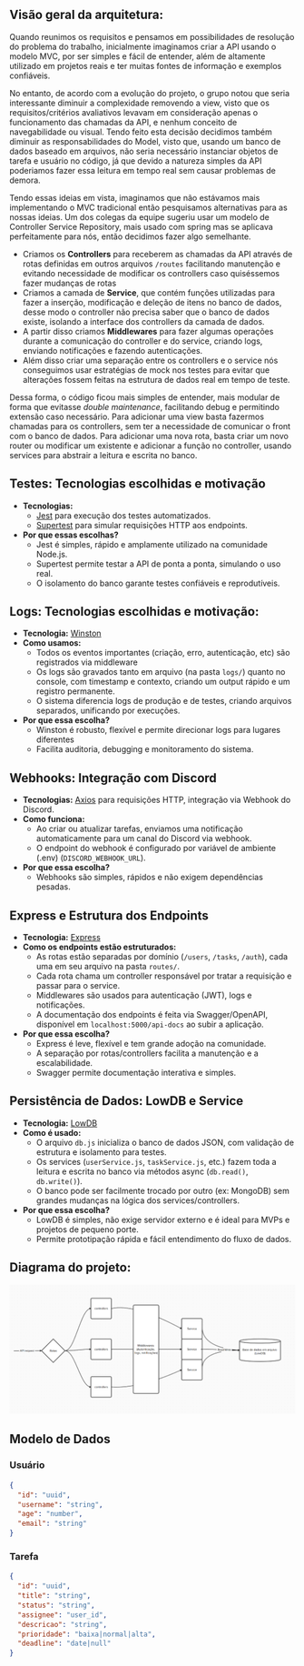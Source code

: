 ## Visão geral da arquitetura:

Quando reunimos os requisitos e pensamos em possibilidades de resolução do problema do trabalho, inicialmente imaginamos criar a API usando o modelo MVC, por ser simples e fácil de entender, além de altamente utilizado em projetos reais e ter muitas fontes de informação e exemplos confiáveis.

No entanto, de acordo com a evolução do projeto, o grupo notou que seria interessante diminuir a complexidade removendo a view, visto que os requisitos/critérios avaliativos levavam em consideração apenas o funcionamento das chamadas da API, e nenhum conceito de navegabilidade ou visual. Tendo feito esta decisão decidimos também diminuir as responsabilidades do Model, visto que, usando um banco de dados baseado em arquivos, não seria necessário instanciar objetos de tarefa e usuário no código, já que devido a natureza simples da API poderiamos fazer essa leitura em tempo real sem causar problemas de demora.

Tendo essas ideias em vista, imaginamos que não estávamos mais implementando o MVC tradicional então pesquisamos alternativas para as nossas ideias. Um dos colegas da equipe sugeriu usar um modelo de Controller Service Repository, mais usado com spring mas se aplicava perfeitamente para nós, então decidimos fazer algo semelhante. 
- Criamos os **Controllers** para receberem as chamadas da API através de rotas definidas em outros arquivos `/routes` facilitando manutenção e evitando necessidade de modificar os controllers caso quiséssemos fazer mudanças de rotas
- Criamos a camada de **Service**, que contém funções utilizadas para fazer a inserção, modificação e deleção de itens no banco de dados, desse modo o controller não precisa saber que o banco de dados existe, isolando a interface dos controllers da camada de dados.
- A partir disso criamos **Middlewares** para fazer algumas operações durante a comunicação do controller e do service, criando logs, enviando notificações e fazendo autenticações.
- Além disso criar uma separação entre os controllers e o service nós conseguimos usar estratégias de mock nos testes para evitar que alterações fossem feitas na estrutura de dados real em tempo de teste.

Dessa forma, o código ficou mais simples de entender, mais modular de forma que evitasse *double maintenance*, facilitando debug e permitindo extensão caso necessário. Para adicionar uma view basta fazermos chamadas para os controllers, sem ter a necessidade de comunicar o front com o banco de dados. Para adicionar uma nova rota, basta criar um novo router ou modificar um existente e adicionar a função no controller, usando services para abstrair a leitura e escrita no banco.

## Testes: Tecnologias escolhidas e motivação

- **Tecnologias:**
  - [Jest](https://jestjs.io/) para execução dos testes automatizados.
  - [Supertest](https://github.com/ladjs/supertest) para simular requisições HTTP aos endpoints.
- **Por que essas escolhas?**
  - Jest é simples, rápido e amplamente utilizado na comunidade Node.js.
  - Supertest permite testar a API de ponta a ponta, simulando o uso real.
  - O isolamento do banco garante testes confiáveis e reprodutíveis.



## Logs: Tecnologias escolhidas e motivação:

- **Tecnologia:** [Winston](https://github.com/winstonjs/winston)
- **Como usamos:**
  - Todos os eventos importantes (criação, erro, autenticação, etc) são registrados via middleware
  - Os logs são gravados tanto em arquivo (na pasta `logs/`) quanto no console, com timestamp e contexto, criando um output rápido e um registro permanente.
  - O sistema diferencia logs de produção e de testes, criando arquivos separados, unificando por execuções.
- **Por que essa escolha?**
  - Winston é robusto, flexível e permite direcionar logs para lugares diferentes
  - Facilita auditoria, debugging e monitoramento do sistema.

## Webhooks: Integração com Discord

- **Tecnologias:** [Axios](https://axios-http.com/) para requisições HTTP, integração via Webhook do Discord.
- **Como funciona:**
  - Ao criar ou atualizar tarefas, enviamos uma notificação automaticamente para um canal do Discord via webhook.
  - O endpoint do webhook é configurado por variável de ambiente (.env) (`DISCORD_WEBHOOK_URL`).
- **Por que essa escolha?**
  - Webhooks são simples, rápidos e não exigem dependências pesadas.

## Express e Estrutura dos Endpoints

- **Tecnologia:** [Express](https://expressjs.com/)
- **Como os endpoints estão estruturados:**
  - As rotas estão separadas por domínio (`/users`, `/tasks`, `/auth`), cada uma em seu arquivo na pasta `routes/`.
  - Cada rota chama um controller responsável por tratar a requisição e passar para o service.
  - Middlewares são usados para autenticação (JWT), logs e notificações.
  - A documentação dos endpoints é feita via Swagger/OpenAPI, disponível em `localhost:5000/api-docs` ao subir a aplicação.
- **Por que essa escolha?**
  - Express é leve, flexível e tem grande adoção na comunidade.
  - A separação por rotas/controllers facilita a manutenção e a escalabilidade.
  - Swagger permite documentação interativa e simples.

## Persistência de Dados: LowDB e Service

- **Tecnologia:** [LowDB](https://github.com/typicode/lowdb)
- **Como é usado:**
  - O arquivo `db.js` inicializa o banco de dados JSON, com validação de estrutura e isolamento para testes.
  - Os services (`userService.js`, `taskService.js`, etc.) fazem toda a leitura e escrita no banco via métodos async (`db.read()`, `db.write()`).
  - O banco pode ser facilmente trocado por outro (ex: MongoDB) sem grandes mudanças na lógica dos services/controllers.
- **Por que essa escolha?**
  - LowDB é simples, não exige servidor externo e é ideal para MVPs e projetos de pequeno porte.
  - Permite prototipação rápida e fácil entendimento do fluxo de dados.

## Diagrama do projeto:

![Diagrama](image.png)

## Modelo de Dados

### Usuário
```json
{
  "id": "uuid",
  "username": "string",
  "age": "number",
  "email": "string"
}
```

### Tarefa
```json
{
  "id": "uuid",
  "title": "string",
  "status": "string",
  "assignee": "user_id",
  "descricao": "string",
  "prioridade": "baixa|normal|alta",
  "deadline": "date|null"
}
```